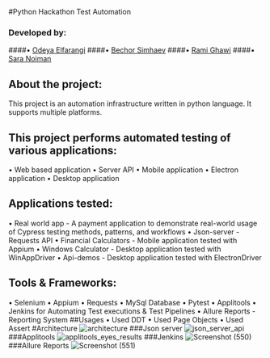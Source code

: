 #Python Hackathon Test Automation

### Developed by:
####• [Odeya Elfarangi](https://github.com/odeyaElfarangi)
####• [Bechor Simhaev](https://github.com/bechor25)
####• [Rami Ghawi](https://github.com/ramighawi)
####• [Sara Noiman](https://github.com/Snoiman0047)

## About the project:
This project is an automation infrastructure written in python language. It supports multiple platforms.
## This project performs automated testing of various applications:
• Web based application
• Server API
• Mobile application
• Electron application
• Desktop application
## Applications tested:
• Real world app - A payment application to demonstrate real-world usage of Cypress testing methods, patterns, and workflows
• Json-server - Requests API
• Financial Calculators - Mobile application tested with Appium
• Windows Calculator - Desktop application tested with WinAppDriver
• Api-demos -  Desktop application tested with ElectronDriver
## Tools & Frameworks:
•   Selenium 
•   Appium
•   Requests
•   MySql Database
•   Pytest
•   Applitools
• Jenkins for Automating Test executions & Test Pipelines
• Allure Reports - Reporting System
##Usages
•   Used DDT
•   Used Page Objects 
•   Used Assert
#Architecture
![architecture](https://user-images.githubusercontent.com/48318320/147590746-336ff385-c3ca-4ce0-93aa-081f0ad1abbf.png)
###Json server
![json_server_api](https://user-images.githubusercontent.com/48318320/147586689-02be96a5-0cf8-44c2-8656-6024a5c4f771.png)
###Applitools
![applitools_eyes_results](https://user-images.githubusercontent.com/48318320/147589798-47b58287-da75-4812-9e5c-e3abb7d2a81c.png)
###Jenkins
![Screenshot (550)](https://user-images.githubusercontent.com/48318320/147591390-1c7373df-1271-4d57-9eab-48f9924b42fc.png)
###Allure Reports
![Screenshot (551)](https://user-images.githubusercontent.com/48318320/147591356-6f47c1b5-fbaf-41a1-bede-ebfe4c34019e.png)